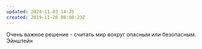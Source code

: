 ```yaml
---
updated: 2024-11-03 14:35
created: 2019-11-26 08:08:23Z
---
```


Очень важное решение - считать мир вокруг опасным или безопасным. Эйнштейн